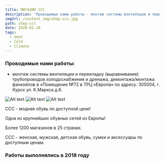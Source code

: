 ```yaml
---
title: МАГАЗИН ССС
description: 'Проводимые нами работы - монтаж системы вентиляции и перекладку (выравнивание) трубопроводов холодоснабжения и дренажа, демонтажа/монтажа фанкойлов в «Помещение №72 в ТРЦ «Европа» по адресу: 305004, г. Курск ул. К.Маркса д.6.'
imgUrl: /content_img/shop-ccc.jpg
path: shop-ccc
date: 2020-01-10
tags:
  - Vent
  - Cold
  - Сlimate
---
```


### Проводимые нами работы:
- монтаж системы вентиляции и перекладку (выравнивание) трубопроводов холодоснабжения и дренажа, демонтажа/монтажа фанкойлов в «Помещение №72 в ТРЦ «Европа» по адресу: 305004, г. Курск ул. К.Маркса д.6.

![Alt text](/content_img/shop-ccc_1.jpg)
![Alt text](/content_img/shop-ccc_2.jpg)
![Alt text](/content_img/shop-ccc_3.jpg)

ССС - модная обувь по доступной цене!

Одна из крупнейших обувных сетей из Европы!

Более 1200 магазинов в 25 странах.

ССС - женская, мужская, детская обувь, сумки и аксессуары по доступным ценам. 

### Работы выполнялись в 2018 году